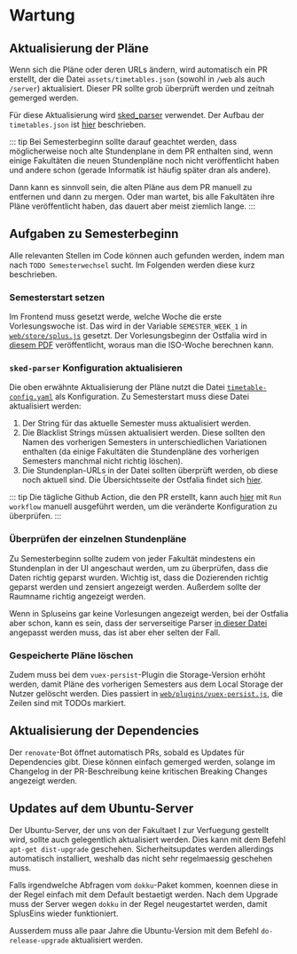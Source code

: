 # Wartung

## Aktualisierung der Pläne

Wenn sich die Pläne oder deren URLs ändern, wird automatisch ein PR erstellt, der die Datei `assets/timetables.json` (sowohl in `/web` als auch `/server`) aktualisiert. Dieser PR sollte grob überprüft werden und zeitnah gemerged werden.

Für diese Aktualisierung wird [sked_parser](https://github.com/SplusEins/sked_parser) verwendet. Der Aufbau der `timetables.json` ist [hier](./server.md#struktur-der-stundenplane) beschrieben.

::: tip
Bei Semesterbeginn sollte darauf geachtet werden, dass möglicherweise noch alte Stundenplane in dem PR enthalten sind, wenn einige Fakultäten die neuen Stundenpläne noch nicht veröffentlicht haben und andere schon (gerade Informatik ist häufig später dran als andere).

Dann kann es sinnvoll sein, die alten Pläne aus dem PR manuell zu entfernen und dann zu mergen. Oder man wartet, bis alle Fakultäten ihre Pläne veröffentlicht haben, das dauert aber meist ziemlich lange.
:::

## Aufgaben zu Semesterbeginn

Alle relevanten Stellen im Code können auch gefunden werden, indem man nach `TODO Semesterwechsel` sucht. Im Folgenden werden diese kurz beschrieben.

### Semesterstart setzen

Im Frontend muss gesetzt werde, welche Woche die erste Vorlesungswoche ist. Das wird in der Variable `SEMESTER_WEEK_1` in [`web/store/splus.js`](https://github.com/SplusEins/SplusEins/blob/master/web/store/splus.js) gesetzt. Der Vorlesungsbeginn der Ostfalia wird in [diesem PDF](https://www.ostfalia.de/cms/de/ostfalia/semestertermine/) veröffentlicht, woraus man die ISO-Woche berechnen kann.

### `sked-parser` Konfiguration aktualisieren

Die oben erwähnte Aktualisierung der Pläne nutzt die Datei [`timetable-config.yaml`](https://github.com/SplusEins/SplusEins/blob/master/timetable-config.yaml) als Konfiguration. Zu Semesterstart muss diese Datei aktualisiert werden:

1. Der String für das aktuelle Semester muss aktualisiert werden.
2. Die Blacklist Strings müssen aktualisiert werden. Diese sollten den Namen des vorherigen Semesters in unterschiedlichen Variationen enthalten (da einige Fakultäten die Stundenpläne des vorherigen Semesters manchmal nicht richtig löschen).
3. Die Stundenplan-URLs in der Datei sollten überprüft werden, ob diese noch aktuell sind. Die Übersichtsseite der Ostfalia findet sich [hier](https://stundenplan.ostfalia.de).

::: tip
Die tägliche Github Action, die den PR erstellt, kann auch [hier](https://github.com/SplusEins/SplusEins/actions/workflows/timetables.yml) mit `Run workflow` manuell ausgeführt werden, um die veränderte Konfiguration zu überprüfen.
:::

### Überprüfen der einzelnen Stundenpläne

Zu Semesterbeginn sollte zudem von jeder Fakultät mindestens ein Stundenplan in der UI angeschaut werden, um zu überprüfen, dass die Daten richtig geparst wurden. Wichtig ist, dass die Dozierenden richtig geparst werden und zensiert angezeigt werden. Außerdem sollte der Raumname richtig angezeigt werden.

Wenn in Spluseins gar keine Vorlesungen angezeigt werden, bei der Ostfalia aber schon, kann es sein, dass der serverseitige Parser [in dieser Datei](https://github.com/SplusEins/SplusEins/blob/master/server/lib/SkedParser.ts) angepasst werden muss, das ist aber eher selten der Fall.

### Gespeicherte Pläne löschen

Zudem muss bei dem `vuex-persist`-Plugin die Storage-Version erhöht werden, damit Pläne des vorherigen Semesters aus dem Local Storage der Nutzer gelöscht werden. Dies passiert in [`web/plugins/vuex-persist.js`](https://github.com/SplusEins/SplusEins/blob/master/web/plugins/vuex-persist.js), die Zeilen sind mit TODOs markiert.

## Aktualisierung der Dependencies

Der `renovate`-Bot öffnet automatisch PRs, sobald es Updates für Dependencies gibt. Diese können einfach gemerged werden, solange im Changelog in der PR-Beschreibung keine kritischen Breaking Changes angezeigt werden.

## Updates auf dem Ubuntu-Server

Der Ubuntu-Server, der uns von der Fakultaet I zur Verfuegung gestellt wird, sollte auch gelegentlich aktualisiert werden. Dies kann mit dem Befehl `apt-get dist-upgrade` geschehen. Sicherheitsupdates werden allerdings automatisch installiert, weshalb das nicht sehr regelmaessig geschehen muss. 

Falls irgendwelche Abfragen vom `dokku`-Paket kommen, koennen diese in der Regel einfach mit dem Default bestaetigt werden. Nach dem Upgrade muss der Server wegen `dokku` in der Regel neugestartet werden, damit SplusEins wieder funktioniert.

Ausserdem muss alle paar Jahre die Ubuntu-Version mit dem Befehl `do-release-upgrade` aktualisiert werden.
